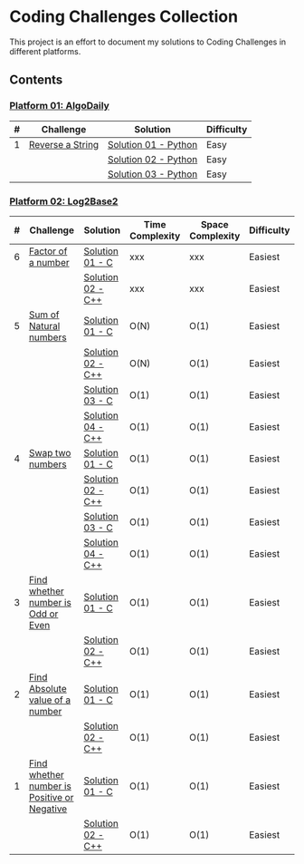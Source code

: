 # Coding Challenges Collection

This project is an effort to document my solutions to Coding Challenges in different platforms.

## Contents
    
### [Platform 01: AlgoDaily](/Platform-01-AlgoDaily)
| # | Challenge | Solution | Difficulty |
|---| --------- | -------- | ---------- |
|1|[Reverse a String](https://algodaily.com/challenges/reverse-a-string)|[Solution 01 - Python](/Platform-01-AlgoDaily/0001-reverse-a-string/reverse-a-string-solution-01.py)|Easy|
|||[Solution 02 - Python](/Platform-01-AlgoDaily/0001-reverse-a-string/reverse-a-string-solution-02.py)|Easy|
|||[Solution 03 - Python](/Platform-01-AlgoDaily/0001-reverse-a-string/reverse-a-string-solution-03.py)|Easy|


### [Platform 02: Log2Base2](/Platform-02-Log2Base2)
| # | Challenge | Solution | Time Complexity | Space Complexity | Difficulty |
|---| --------- | -------- | --------------- | ---------------- | ---------- |
|6|[Factor of a number](https://log2base2.com/courses/problem-solving-beginners/factor-of-a-number-problem)|[Solution 01 - C](/Platform-02-Log2Base2/0006-factor-of-a-number/factor-of-a-number-solution-01.c)|xxx|xxx|Easiest|
|||[Solution 02 - C++](/Platform-02-Log2Base2/0006-factor-of-a-number/factor-of-a-number-solution-02.cpp)|xxx|xxx|Easiest|
|5|[Sum of Natural numbers](https://log2base2.com/courses/problem-solving-beginners/sum-of-natural-numbers-problem)|[Solution 01 - C](/Platform-02-Log2Base2/0005-sum-of-natural-numbers/sum-of-natural-numbers-solution-01.c)|O(N)|O(1)|Easiest|
|||[Solution 02 - C++](/Platform-02-Log2Base2/0005-sum-of-natural-numbers/sum-of-natural-numbers-solution-02.cpp)|O(N)|O(1)|Easiest|
|||[Solution 03 - C](/Platform-02-Log2Base2/0005-sum-of-natural-numbers/sum-of-natural-numbers-solution-03.c)|O(1)|O(1)|Easiest|
|||[Solution 04 - C++](/Platform-02-Log2Base2/0005-sum-of-natural-numbers/sum-of-natural-numbers-solution-04.cpp)|O(1)|O(1)|Easiest|
|4|[Swap two numbers](https://log2base2.com/courses/problem-solving-beginners/swap-two-numbers-problem)|[Solution 01 - C](/Platform-02-Log2Base2/0004-swap-two-numbers/swap-two-numbers-solution-01.c)|O(1)|O(1)|Easiest|
|||[Solution 02 - C++](/Platform-02-Log2Base2/0004-swap-two-numbers/swap-two-numbers-solution-02.cpp)|O(1)|O(1)|Easiest|
|||[Solution 03 - C](/Platform-02-Log2Base2/0004-swap-two-numbers/swap-two-numbers-solution-03.c)|O(1)|O(1)|Easiest|
|||[Solution 04 - C++](/Platform-02-Log2Base2/0004-swap-two-numbers/swap-two-numbers-solution-04.cpp)|O(1)|O(1)|Easiest|
|3|[Find whether number is Odd or Even](https://log2base2.com/courses/problem-solving-beginners/odd-or-even-problem)|[Solution 01 - C](/Platform-02-Log2Base2/0003-odd-or-even-number/odd-or-even-number-solution-01.c)|O(1)|O(1)|Easiest|
|||[Solution 02 - C++](/Platform-02-Log2Base2/0003-odd-or-even-number/odd-or-even-number-solution-02.cpp)|O(1)|O(1)|Easiest|
|2|[Find Absolute value of a number](https://log2base2.com/courses/problem-solving-beginners/absolute-value-of-a-number-problem)|[Solution 01 - C](/Platform-02-Log2Base2/0002-find-absolute-value-of-number/find-absolute-value-of-number-solution-01.c)|O(1)|O(1)|Easiest|
|||[Solution 02 - C++](/Platform-02-Log2Base2/0002-find-absolute-value-of-number/find-absolute-value-of-number-solution-02.cpp)|O(1)|O(1)|Easiest|
|1|[Find whether number is Positive or Negative](https://log2base2.com/courses/problem-solving-beginners/positive-or-negative-problem)|[Solution 01 - C](/Platform-02-Log2Base2/0001-find-positive-or-negative-number/find-positive-or-negative-number-solution-01.c)|O(1)|O(1)|Easiest|
|||[Solution 02 - C++](/Platform-02-Log2Base2/0001-find-positive-or-negative-number/find-positive-or-negative-number-solution-02.cpp)|O(1)|O(1)|Easiest|
